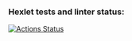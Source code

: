 ### Hexlet tests and linter status:
[![Actions Status](https://github.com/drgoodness/fullstack-javascript-project-11/actions/workflows/hexlet-check.yml/badge.svg)](https://github.com/drgoodness/fullstack-javascript-project-11/actions)